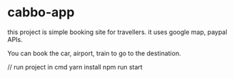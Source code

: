 # cabbo-app

this project is simple booking site for travellers.
it uses google map, paypal APIs.

You can book the car, airport, train to go to the destination.

// run project in cmd
 yarn install
 npm run start
